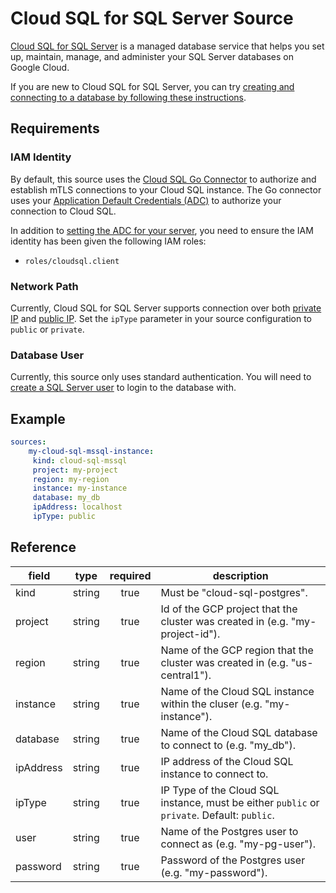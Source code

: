 # Cloud SQL for SQL Server Source

[Cloud SQL for SQL Server][csql-mssql-docs] is a managed database service that
helps you set up, maintain, manage, and administer your SQL Server databases on
Google Cloud.

If you are new to Cloud SQL for SQL Server, you can try [creating and connecting
to a database by following these instructions][csql-mssql-connect].

[csql-mssql-docs]: https://cloud.google.com/sql/docs/sqlserver
[csql-mssql-connect]: https://cloud.google.com/sql/docs/sqlserver/connect-overview

## Requirements

### IAM Identity

By default, this source uses the [Cloud SQL Go Connector][csql-go-conn] to
authorize and establish mTLS connections to your Cloud SQL instance. The Go
connector uses your [Application Default Credentials (ADC)][adc] to authorize
your connection to Cloud SQL.

In addition to [setting the ADC for your server][set-adc], you need to ensure the
IAM identity has been given the following IAM roles:

- `roles/cloudsql.client`

[csql-go-conn]: https://github.com/GoogleCloudPlatform/cloud-sql-go-connector
[adc]: https://cloud.google.com/docs/authentication#adc
[set-adc]: https://cloud.google.com/docs/authentication/provide-credentials-adc

### Network Path

Currently, Cloud SQL for SQL Server supports connection over both [private IP][private-ip] and
[public IP][public-ip]. Set the `ipType` parameter in your source
configuration to `public` or `private`.

[private-ip]: https://cloud.google.com/sql/docs/sqlserver/configure-private-ip
[public-ip]: https://cloud.google.com/sql/docs/sqlserver/configure-ip

### Database User

Currently, this source only uses standard authentication. You will need to [create a
SQL Server user][cloud-sql-users] to login to the database with.

[cloud-sql-users]: https://cloud.google.com/sql/docs/sqlserver/create-manage-users

## Example

```yaml
sources:
    my-cloud-sql-mssql-instance:
     kind: cloud-sql-mssql
     project: my-project
     region: my-region
     instance: my-instance
     database: my_db
     ipAddress: localhost
     ipType: public
```

## Reference

| **field** | **type** | **required** | **description**                                                              |
|-----------|:--------:|:------------:|------------------------------------------------------------------------------|
| kind      |  string  |     true     | Must be "cloud-sql-postgres".                                                |
| project   |  string  |     true     | Id of the GCP project that the cluster was created in (e.g. "my-project-id"). |
| region    |  string  |     true     | Name of the GCP region that the cluster was created in (e.g. "us-central1"). |
| instance  |  string  |     true     | Name of the Cloud SQL instance within the cluser (e.g. "my-instance").       |
| database  |  string  |     true     | Name of the Cloud SQL database to connect to (e.g. "my_db").                  |
| ipAddress |  string  |     true     | IP address of the Cloud SQL instance to connect to.|
| ipType   |  string  |      true     | IP Type of the Cloud SQL instance, must be either `public` or `private`. Default: `public`. |
| user      |  string  |     true     | Name of the Postgres user to connect as (e.g. "my-pg-user").                 |
| password  |  string  |     true     | Password of the Postgres user (e.g. "my-password").
